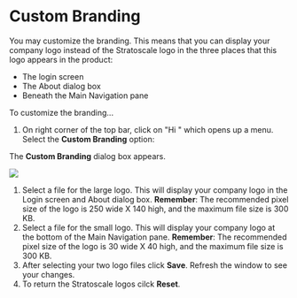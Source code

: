 
# Custom Branding

You may customize the branding. This means that you can display your company logo instead of the Stratoscale logo in the three places that this logo appears in the product:

-   The login screen
-   The About dialog box
-   Beneath the Main Navigation pane

To customize the branding...

1.  On right corner of the top bar, click on "Hi <Username>" which opens up a menu. Select the **Custom Branding** option:

The **Custom Branding** dialog box appears.

![](https://www.stratoscale.com/wp-content/uploads/Title20Bar_8_Custom20Branding20dialog.jpg)

1.  Select a file for the large logo. This will display your company logo in the Login screen and About dialog box. **Remember**: The recommended pixel size of the logo is 250 wide X 140 high, and the maximum file size is 300 KB.
2.  Select a file for the small logo. This will display your company logo at the bottom of the Main Navigation pane. **Remember**: The recommended pixel size of the logo is 30 wide X 40 high, and the maximum file size is 300 KB.
3.  After selecting your two logo files click **Save**. Refresh the window to see your changes.
4.  To return the Stratoscale logos cilck **Reset**.